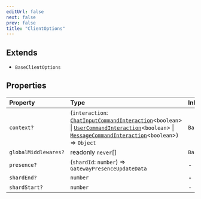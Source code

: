 ```yaml
---
editUrl: false
next: false
prev: false
title: "ClientOptions"
---
```


## Extends

- `BaseClientOptions`

## Properties

| Property | Type | Inherited from |
| :------ | :------ | :------ |
| `context?` | (`interaction`: [`ChatInputCommandInteraction`](/api/classes/chatinputcommandinteraction/)\<`boolean`\> \| [`UserCommandInteraction`](/api/classes/usercommandinteraction/)\<`boolean`\> \| [`MessageCommandInteraction`](/api/classes/messagecommandinteraction/)\<`boolean`\>) => `Object` | `BaseClientOptions.context` |
| `globalMiddlewares?` | readonly `never`[] | `BaseClientOptions.globalMiddlewares` |
| `presence?` | (`shardId`: `number`) => `GatewayPresenceUpdateData` | - |
| `shardEnd?` | `number` | - |
| `shardStart?` | `number` | - |
